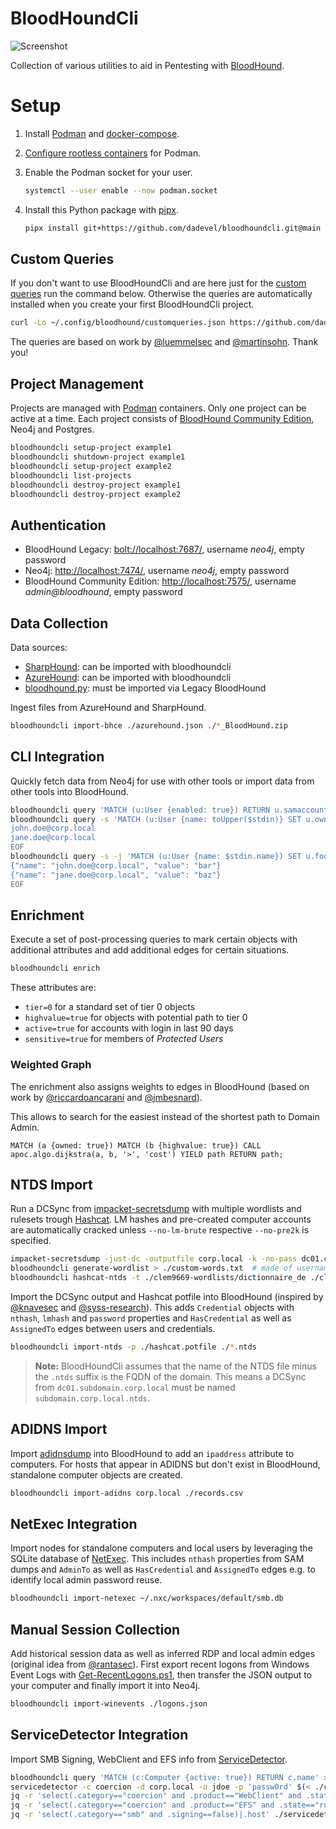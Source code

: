 # BloodHoundCli

![Screenshot](./assets/demo.png)

Collection of various utilities to aid in Pentesting with [BloodHound](https://github.com/bloodhoundad/bloodhound).

# Setup

1. Install [Podman](https://github.com/containers/podman/) and [docker-compose](https://github.com/docker/compose).
2. [Configure rootless containers](https://github.com/containers/podman/blob/main/docs/tutorials/rootless_tutorial.md) for Podman.
3. Enable the Podman socket for your user.

    ~~~ bash
    systemctl --user enable --now podman.socket
    ~~~

3. Install this Python package with [pipx](https://github.com/pypa/pipx).

    ~~~ bash
    pipx install git+https://github.com/dadevel/bloodhoundcli.git@main
    ~~~

## Custom Queries

If you don't want to use BloodHoundCli and are here just for the [custom queries](./bloodhoundcli/data/customqueries.json) run the command below.
Otherwise the queries are automatically installed when you create your first BloodHoundCli project.

~~~ bash
curl -Lo ~/.config/bloodhound/customqueries.json https://github.com/dadevel/bloodhoundcli/raw/main/bloodhoundcli/data/customqueries.json
~~~

The queries are based on work by [@luemmelsec](https://github.com/LuemmelSec/Custom-BloodHound-Queries) and [@martinsohn](https://gist.github.com/martinsohn/3f6122c7486ca3ffcaa444772f1a35f2).
Thank you!

## Project Management

Projects are managed with [Podman](https://github.com/containers/podman) containers.
Only one project can be active at a time.
Each project consists of [BloodHound Community Edition](https://github.com/specterops/bloodhound), Neo4j and Postgres.

~~~ bash
bloodhoundcli setup-project example1
bloodhoundcli shutdown-project example1
bloodhoundcli setup-project example2
bloodhoundcli list-projects
bloodhoundcli destroy-project example1
bloodhoundcli destroy-project example2
~~~

## Authentication

- BloodHound Legacy: <bolt://localhost:7687/>, username *neo4j*, empty password
- Neo4j: <http://localhost:7474/>, username *neo4j*, empty password
- BloodHound Community Edition: <http://localhost:7575/>, username *admin@bloodhound*, empty password

## Data Collection

Data sources:

- [SharpHound](https://github.com/bloodhoundad/sharphound): can be imported with bloodhoundcli
- [AzureHound](https://github.com/bloodhoundad/azurehound): can be imported with bloodhoundcli
- [bloodhound.py](https://github.com/dirkjanm/bloodhound.py): must be imported via Legacy BloodHound

Ingest files from AzureHound and SharpHound.

~~~ bash
bloodhoundcli import-bhce ./azurehound.json ./*_BloodHound.zip
~~~

## CLI Integration

Quickly fetch data from Neo4j for use with other tools or import data from other tools into BloodHound.

~~~ bash
bloodhoundcli query 'MATCH (u:User {enabled: true}) RETURN u.samaccountname' > ./users.txt
bloodhoundcli query -s 'MATCH (u:User {name: toUpper($stdin)} SET u.owned=true RETURN u.name' << EOF
john.doe@corp.local
jane.doe@corp.local
EOF
bloodhoundcli query -s -j 'MATCH (u:User {name: $stdin.name}) SET u.foo=$stdin.value RETURN u.name' << EOF
{"name": "john.doe@corp.local", "value": "bar"}
{"name": "jane.doe@corp.local", "value": "baz"}
EOF
~~~

## Enrichment

Execute a set of post-processing queries to mark certain objects with additional attributes and add additional edges for certain situations.

~~~ bash
bloodhoundcli enrich
~~~

These attributes are:

- `tier=0` for a standard set of tier 0 objects
- `highvalue=true` for objects with potential path to tier 0
- `active=true` for accounts with login in last 90 days
- `sensitive=true` for members of *Protected Users*

### Weighted Graph

The enrichment also assigns weights to edges in BloodHound (based on work by [@riccardoancarani](https://riccardoancarani.github.io/2019-11-08-not-all-paths-are-equal/) and [@jmbesnard](https://www.linkedin.com/pulse/graph-theory-assess-active-directory-smartest-vs-shortest-besnard-0qgle)).

This allows to search for the easiest instead of the shortest path to Domain Admin.

~~~ cypher
MATCH (a {owned: true}) MATCH (b {highvalue: true}) CALL apoc.algo.dijkstra(a, b, '>', 'cost') YIELD path RETURN path;
~~~

## NTDS Import

Run a DCSync from [impacket-secretsdump](https://github.com/fortra/impacket) with multiple wordlists and rulesets trough [Hashcat](https://github.com/hashcat/hashcat).
LM hashes and pre-created computer accounts are automatically cracked unless `--no-lm-brute` respective `--no-pre2k` is specified.

~~~ bash
impacket-secretsdump -just-dc -outputfile corp.local -k -no-pass dc01.corp.local
bloodhoundcli generate-wordlist > ./custom-words.txt  # made of usernames, descriptions, etc.
bloodhoundcli hashcat-ntds -t ./clem9669-wordlists/dictionnaire_de ./clem9669-hashcat-rules/clem9669_medium.rule -t ./custom-words.txt ./unicorn-hashcat-rules/unicorn\ rules/SuperUnicorn.rule -t ./weakpass-3.txt ./unicorn-hashcat-rules/unicorn\ rules/Unicorn250.rule -p ./hashcat.potfile ./*.ntds
~~~

Import the DCSync output and Hashcat potfile into BloodHound (inspired by [@knavesec](https://github.com/knavesec/max) and [@syss-research](https://github.com/syss-research/hashcathelper)).
This adds `Credential` objects with `nthash`, `lmhash` and `password` properties and `HasCredential` as well as `AssignedTo` edges between users and credentials.

~~~ bash
bloodhoundcli import-ntds -p ./hashcat.potfile ./*.ntds
~~~

> **Note:**
> BloodHoundCli assumes that the name of the NTDS file minus the `.ntds` suffix is the FQDN of the domain.
> This means a DCSync from `dc01.subdomain.corp.local` must be named `subdomain.corp.local.ntds`.

## ADIDNS Import

Import [adidnsdump](https://github.com/dirkjanm/adidnsdump) into BloodHound to add an `ipaddress` attribute to computers.
For hosts that appear in ADIDNS but don't exist in BloodHound, standalone computer objects are created.

~~~ bash
bloodhoundcli import-adidns corp.local ./records.csv
~~~

## NetExec Integration

Import nodes for standalone computers and local users by leveraging the SQLite database of [NetExec](https://github.com/pennyw0rth/netexec).
This includes `nthash` properties from SAM dumps and `AdminTo` as well as `HasCredential` and `AssignedTo` edges e.g. to identify local admin password reuse.

~~~ bash
bloodhoundcli import-netexec ~/.nxc/workspaces/default/smb.db
~~~

## Manual Session Collection

Add historical session data as well as inferred RDP and local admin edges (original idea from [@rantasec](https://medium.com/@rantasec/bloodhound-for-blue-teams-windows-event-id-4624-a259c76ee09e)).
First export recent logons from Windows Event Logs with [Get-RecentLogons.ps1](./Get-RecentLogons.ps1), then transfer the JSON output to your computer and finally import it into Neo4j.

~~~ bash
bloodhoundcli import-winevents ./logons.json
~~~

## ServiceDetector Integration

Import SMB Signing, WebClient and EFS info from [ServiceDetector](https://github.com/dadevel/servicedetector).

~~~ bash
bloodhoundcli query 'MATCH (c:Computer {active: true}) RETURN c.name' > ./computers.txt
servicedetector -c coercion -d corp.local -u jdoe -p 'passw0rd' $(< ./computers.txt) | tee -a ./servicedetector.json
jq -r 'select(.category=="coercion" and .product=="WebClient" and .state=="running")|.host' ./servicedetector.json | bloodhoundcli query -s 'MATCH (c:Computer {name: $stdin}) SET c.webclient=true RETURN c.name'
jq -r 'select(.category=="coercion" and .product=="EFS" and .state=="running")|.host' ./servicedetector.json | bloodhoundcli query -s 'MATCH (c:Computer {name: $stdin}) SET c.efs=true RETURN c.name'
jq -r 'select(.category=="smb" and .signing==false)|.host' ./servicedetector.json | bloodhoundcli query -s 'MATCH (c:Computer {name: $stdin}) SET c.smbsigning=false RETURN c.name'
~~~
